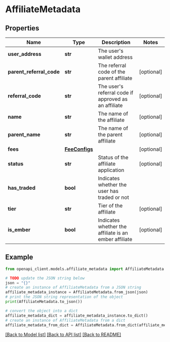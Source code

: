 # AffiliateMetadata


## Properties

Name | Type | Description | Notes
------------ | ------------- | ------------- | -------------
**user_address** | **str** | The user&#39;s wallet address | 
**parent_referral_code** | **str** | The referral code of the parent affiliate | [optional] 
**referral_code** | **str** | The user&#39;s referral code if approved as an affiliate | [optional] 
**name** | **str** | The name of the affiliate | [optional] 
**parent_name** | **str** | The name of the parent affiliate | [optional] 
**fees** | [**FeeConfigs**](.md) |  | [optional] 
**status** | **str** | Status of the affiliate application | [optional] 
**has_traded** | **bool** | Indicates whether the user has traded or not | 
**tier** | **str** | Tier of the affiliate | [optional] 
**is_ember** | **bool** | Indicates whether the affiliate is an ember affiliate | [optional] 

## Example

```python
from openapi_client.models.affiliate_metadata import AffiliateMetadata

# TODO update the JSON string below
json = "{}"
# create an instance of AffiliateMetadata from a JSON string
affiliate_metadata_instance = AffiliateMetadata.from_json(json)
# print the JSON string representation of the object
print(AffiliateMetadata.to_json())

# convert the object into a dict
affiliate_metadata_dict = affiliate_metadata_instance.to_dict()
# create an instance of AffiliateMetadata from a dict
affiliate_metadata_from_dict = AffiliateMetadata.from_dict(affiliate_metadata_dict)
```
[[Back to Model list]](../README.md#documentation-for-models) [[Back to API list]](../README.md#documentation-for-api-endpoints) [[Back to README]](../README.md)


